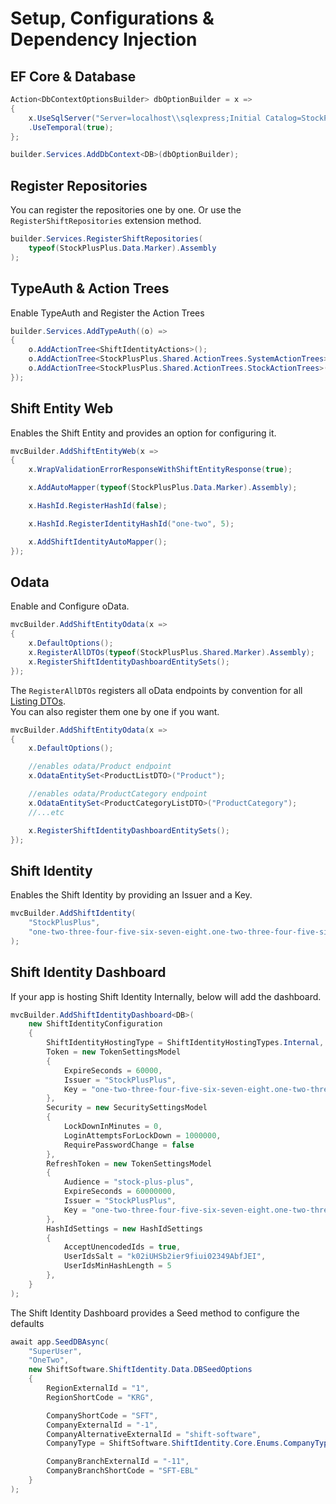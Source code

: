 # Setup, Configurations & Dependency Injection

## EF Core & Database

``` C#
Action<DbContextOptionsBuilder> dbOptionBuilder = x =>
{
    x.UseSqlServer("Server=localhost\\sqlexpress;Initial Catalog=StockPlusPlus;Persist Security Info=True;Integrated Security=SSPI;TrustServerCertificate=True;")
    .UseTemporal(true);
};

builder.Services.AddDbContext<DB>(dbOptionBuilder);
```

## Register Repositories
You can register the repositories one by one. Or use the `RegisterShiftRepositories` extension method.
``` C#
builder.Services.RegisterShiftRepositories(
    typeof(StockPlusPlus.Data.Marker).Assembly
);
```

## TypeAuth & Action Trees
Enable TypeAuth and Register the Action Trees
``` C#
builder.Services.AddTypeAuth((o) =>
{
    o.AddActionTree<ShiftIdentityActions>();
    o.AddActionTree<StockPlusPlus.Shared.ActionTrees.SystemActionTrees>();
    o.AddActionTree<StockPlusPlus.Shared.ActionTrees.StockActionTrees>();
});
```

## Shift Entity Web
Enables the Shift Entity and provides an option for configuring it.
``` C#
mvcBuilder.AddShiftEntityWeb(x =>
{
    x.WrapValidationErrorResponseWithShiftEntityResponse(true);

    x.AddAutoMapper(typeof(StockPlusPlus.Data.Marker).Assembly);

    x.HashId.RegisterHashId(false);

    x.HashId.RegisterIdentityHashId("one-two", 5);

    x.AddShiftIdentityAutoMapper();
});
```

## Odata
Enable and Configure oData.
``` C#
mvcBuilder.AddShiftEntityOdata(x =>
{
    x.DefaultOptions();
    x.RegisterAllDTOs(typeof(StockPlusPlus.Shared.Marker).Assembly);
    x.RegisterShiftIdentityDashboardEntitySets();
});
```
The `RegisterAllDTOs` registers all oData endpoints by convention for all [Listing DTOs](/project-setup/shared-project/dtos/#listing-dto).   
You can also register them one by one if you want.

``` C# hl_lines="5-10"
mvcBuilder.AddShiftEntityOdata(x =>
{
    x.DefaultOptions();

    //enables odata/Product endpoint
    x.OdataEntitySet<ProductListDTO>("Product");

    //enables odata/ProductCategory endpoint
    x.OdataEntitySet<ProductCategoryListDTO>("ProductCategory");
    //...etc

    x.RegisterShiftIdentityDashboardEntitySets();
});
```

## Shift Identity
Enables the Shift Identity by providing an Issuer and a Key.
``` C#
mvcBuilder.AddShiftIdentity(
    "StockPlusPlus", 
    "one-two-three-four-five-six-seven-eight.one-two-three-four-five-six-seven-eight"
);
```

## Shift Identity Dashboard
If your app is hosting Shift Identity Internally, below will add the dashboard.
``` C#
mvcBuilder.AddShiftIdentityDashboard<DB>(
    new ShiftIdentityConfiguration
    {
        ShiftIdentityHostingType = ShiftIdentityHostingTypes.Internal,
        Token = new TokenSettingsModel
        {
            ExpireSeconds = 60000,
            Issuer = "StockPlusPlus",
            Key = "one-two-three-four-five-six-seven-eight.one-two-three-four-five-six-seven-eight",
        },
        Security = new SecuritySettingsModel
        {
            LockDownInMinutes = 0,
            LoginAttemptsForLockDown = 1000000,
            RequirePasswordChange = false
        },
        RefreshToken = new TokenSettingsModel
        {
            Audience = "stock-plus-plus",
            ExpireSeconds = 60000000,
            Issuer = "StockPlusPlus",
            Key = "one-two-three-four-five-six-seven-eight.one-two-three-four-five-six-seven-eight",
        },
        HashIdSettings = new HashIdSettings
        {
            AcceptUnencodedIds = true,
            UserIdsSalt = "k02iUHSb2ier9fiui02349AbfJEI",
            UserIdsMinHashLength = 5
        },
    }
);
```

The Shift Identity Dashboard provides a Seed method to configure the defaults
``` C#
await app.SeedDBAsync(
    "SuperUser",
    "OneTwo",
    new ShiftSoftware.ShiftIdentity.Data.DBSeedOptions
    {
        RegionExternalId = "1",
        RegionShortCode = "KRG",

        CompanyShortCode = "SFT",
        CompanyExternalId = "-1",
        CompanyAlternativeExternalId = "shift-software",
        CompanyType = ShiftSoftware.ShiftIdentity.Core.Enums.CompanyTypes.NotSpecified,

        CompanyBranchExternalId = "-11",
        CompanyBranchShortCode = "SFT-EBL"
    }
);
```